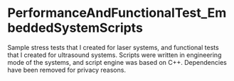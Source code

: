 # PerformanceAndFunctionalTest_EmbeddedSystemScripts
Sample stress tests that I created for laser systems, and functional tests that I created for ultrasound systems. Scripts were written in engineering mode of the systems, and script engine was based on C++. Dependencies have been removed for privacy reasons.
